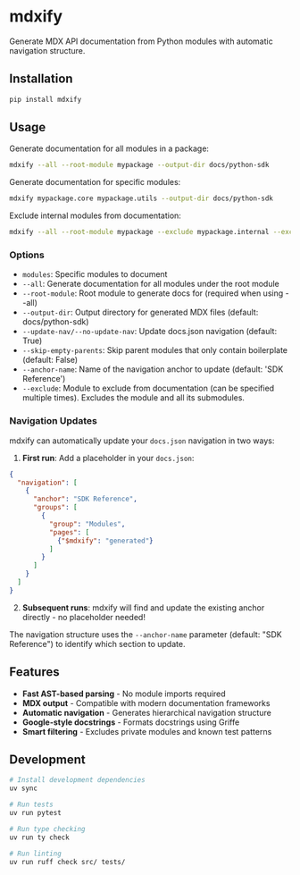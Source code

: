 # mdxify

Generate MDX API documentation from Python modules with automatic navigation structure.

## Installation

```bash
pip install mdxify
```

## Usage

Generate documentation for all modules in a package:

```bash
mdxify --all --root-module mypackage --output-dir docs/python-sdk
```

Generate documentation for specific modules:

```bash
mdxify mypackage.core mypackage.utils --output-dir docs/python-sdk
```

Exclude internal modules from documentation:

```bash
mdxify --all --root-module mypackage --exclude mypackage.internal --exclude mypackage.tests
```

### Options

- `modules`: Specific modules to document
- `--all`: Generate documentation for all modules under the root module
- `--root-module`: Root module to generate docs for (required when using --all)
- `--output-dir`: Output directory for generated MDX files (default: docs/python-sdk)
- `--update-nav/--no-update-nav`: Update docs.json navigation (default: True)
- `--skip-empty-parents`: Skip parent modules that only contain boilerplate (default: False)
- `--anchor-name`: Name of the navigation anchor to update (default: 'SDK Reference')
- `--exclude`: Module to exclude from documentation (can be specified multiple times). Excludes the module and all its submodules.

### Navigation Updates

mdxify can automatically update your `docs.json` navigation in two ways:

1. **First run**: Add a placeholder in your `docs.json`:

```json
{
  "navigation": [
    {
      "anchor": "SDK Reference",
      "groups": [
        {
          "group": "Modules", 
          "pages": [
            {"$mdxify": "generated"}
          ]
        }
      ]
    }
  ]
}
```

2. **Subsequent runs**: mdxify will find and update the existing anchor directly - no placeholder needed!

The navigation structure uses the `--anchor-name` parameter (default: "SDK Reference") to identify which section to update.

## Features

- **Fast AST-based parsing** - No module imports required
- **MDX output** - Compatible with modern documentation frameworks
- **Automatic navigation** - Generates hierarchical navigation structure
- **Google-style docstrings** - Formats docstrings using Griffe
- **Smart filtering** - Excludes private modules and known test patterns

## Development

```bash
# Install development dependencies
uv sync

# Run tests
uv run pytest

# Run type checking
uv run ty check

# Run linting
uv run ruff check src/ tests/
```
